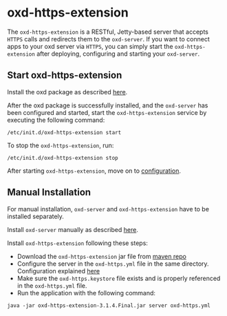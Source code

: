 # oxd-https-extension 
The `oxd-https-extension` is a RESTful, Jetty-based server that accepts `HTTPS` calls and redirects them to the `oxd-server`. If you want to connect apps to your oxd server via `HTTPS`, you can simply start the `oxd-https-extension` after deploying, configuring and starting your `oxd-server`.

## Start oxd-https-extension
Install the oxd package as described [here](https://gluu.org/docs/oxd/3.1.4/install/).

After the oxd package is successfully installed, and the `oxd-server` has been configured and started, start the `oxd-https-extension` service by executing the following command:

```
/etc/init.d/oxd-https-extension start
```

To stop the `oxd-https-extension`, run:

```
/etc/init.d/oxd-https-extension stop
```

After starting `oxd-https-extension`, move on to [configuration](../configuration/index.md).  

## Manual Installation

For manual installation, `oxd-server` and `oxd-https-extension` have to be installed separately.

Install `oxd-server` manually as described [here](https://gluu.org/docs/oxd/3.1.4/install/#manual-installation).

Install `oxd-https-extension` following these steps:

- Download the `oxd-https-extension` jar file from [maven repo](http://ox.gluu.org/maven/org/xdi/oxd-https-extension/3.1.4.Final/)
- Configure the server in the `oxd-https.yml` file in the same directory. Configuration explained [here](../configuration/index.md)
- Make sure the `oxd-https.keystore` file exists and is properly referenced in the `oxd-https.yml` file.
- Run the application with the following command:

```
java -jar oxd-https-extension-3.1.4.Final.jar server oxd-https.yml
```
